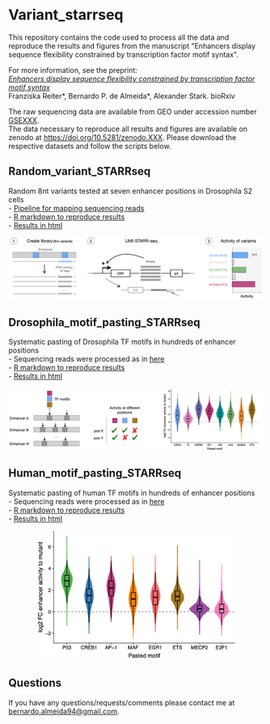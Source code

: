 # Variant_starrseq
This repository contains the code used to process all the data and reproduce the results and figures from the manuscript "Enhancers display sequence flexibility constrained by transcription factor motif syntax".

For more information, see the preprint:  
*<ins>Enhancers display sequence flexibility constrained by transcription factor motif syntax</ins>*  
Franziska Reiter\*, Bernardo P. de Almeida\*, Alexander Stark. bioRxiv  

The raw sequencing data are available from GEO under accession number [GSEXXX](https://www.ncbi.nlm.nih.gov/geo/query/acc.cgi?acc=GSEXXX).  
The data necessary to reproduce all results and figures are available on zenodo at https://doi.org/10.5281/zenodo.XXX. Please download the respective datasets and follow the scripts below.    

## Random_variant_STARRseq
Random 8nt variants tested at seven enhancer positions in Drosophila S2 cells  
	- [Pipeline for mapping sequencing reads](Random_variant_STARRseq/Read_mapping_pipeline.sh)  
	- [R markdown to reproduce results](Random_variant_STARRseq/Random_variant_STARRseq_analysis.Rmd)  
	- [Results in html](Random_variant_STARRseq/Random_variant_STARRseq_analysis.html)  

<p align="center">
	<img src="img/Random_Variants_STARRseq_screen.png" width="700" style="margin-bottom:0;margin-top:0;"/>
</p>

## Drosophila_motif_pasting_STARRseq
Systematic pasting of Drosophila TF motifs in hundreds of enhancer positions  
	- Sequencing reads were processed as in [here](https://github.com/bernardo-de-almeida/DeepSTARR/tree/main/Oligo_UMISTARRseq)  
	- [R markdown to reproduce results](Drosophila_motif_pasting_STARRseq/Drosophila_motif_pasting_STARRseq_analysis.Rmd)  
	- [Results in html](Drosophila_motif_pasting_STARRseq/Drosophila_motif_pasting_STARRseq_analysis.html)  

<p align="center">
	<img src="img/Drosophila_motif_pasting_experiment.png" width="700" style="margin-bottom:0;margin-top:0;"/>
</p>

## Human_motif_pasting_STARRseq
Systematic pasting of human TF motifs in hundreds of enhancer positions  
	- Sequencing reads were processed as in [here](https://github.com/bernardo-de-almeida/DeepSTARR/tree/main/Oligo_UMISTARRseq)  
	- [R markdown to reproduce results](Human_motif_pasting_STARRseq/Human_motif_pasting_STARRseq_analysis.Rmd)  
	- [Results in html](Human_motif_pasting_STARRseq/Human_motif_pasting_STARRseq_analysis.html)  

<p align="center">
	<img src="img/Human_motif_pasting_result.png" width="400" style="margin-bottom:0;margin-top:0;"/>
</p>

## Questions
If you have any questions/requests/comments please contact me at [bernardo.almeida94@gmail.com](mailto:bernardo.almeida94@gmail.com).
